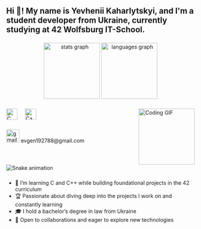<h2 align="left">Hi 👋! My name is Yevhenii Kaharlytskyi, and I'm a student developer from Ukraine, currently studying at 42 Wolfsburg IT-School.</h2>

###

<div align="center">
  <img src="https://github-readme-stats.vercel.app/api?username=pr1nce71&hide_title=false&hide_rank=false&show_icons=true&include_all_commits=true&count_private=true&disable_animations=false&theme=dracula&locale=en&hide_border=false" height="150" alt="stats graph"  />
  <img src="https://github-readme-stats.vercel.app/api/top-langs?username=pr1nce71&locale=en&hide_title=false&layout=compact&card_width=320&langs_count=5&theme=dracula&hide_border=false" height="150" alt="languages graph"  />
</div>

###

<img align="right" height="150" src="https://i.imgflip.com/65efzo.gif" alt="Coding GIF" />

###

<div align="left">
  <img src="https://cdn.jsdelivr.net/gh/devicons/devicon/icons/c/c-original.svg" height="30" alt="C logo"  />
  <img width="12" />
  <img src="https://cdn.jsdelivr.net/gh/devicons/devicon/icons/cplusplus/cplusplus-original.svg" height="30" alt="C++ logo"  />
</div>

###

<div align="left">
  <img src="https://img.shields.io/static/v1?message=Gmail&logo=gmail&label=&color=D14836&logoColor=white&labelColor=&style=for-the-badge" height="35" alt="gmail logo"  /> evgen192788@gmail.com
</div>

###

<br clear="both">

<img src="https://raw.githubusercontent.com/pr1nce71/pr1nce71/output/snake.svg" alt="Snake animation" />

###

- 🌱 I’m learning C and C++ while building foundational projects in the 42 curriculum  
- 🏆 Passionate about diving deep into the projects I work on and constantly learning  
- 🎓 I hold a bachelor’s degree in law from Ukraine  
- 🚀 Open to collaborations and eager to explore new technologies  
